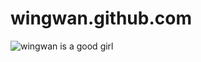 wingwan.github.com
==================

![wingwan is a good girl](https://avatars2.githubusercontent.com/u/3021744?v=3&s=140)